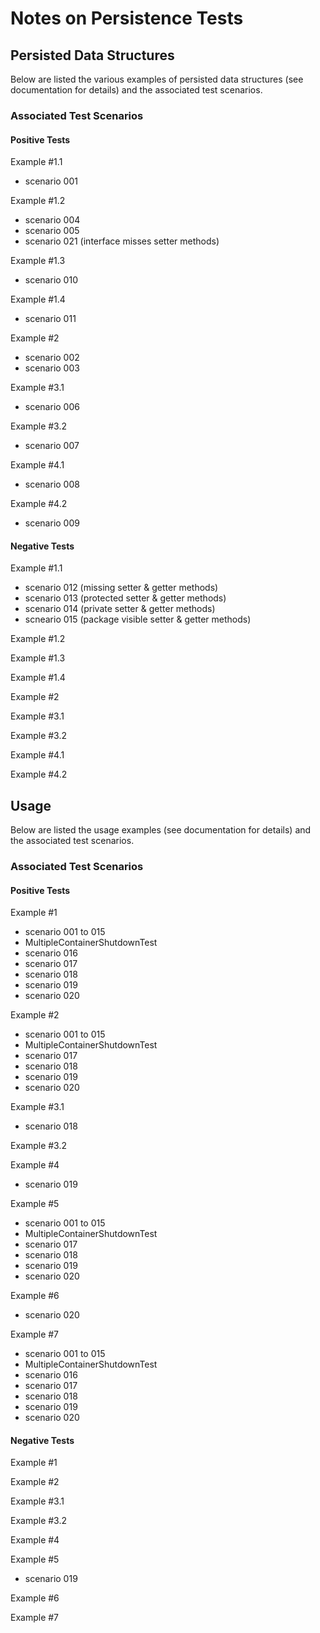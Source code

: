 
# Notes on Persistence Tests


## Persisted Data Structures

Below are listed the various examples of persisted data structures
(see documentation for details) and the associated test scenarios.

### Associated Test Scenarios

#### Positive Tests

Example #1.1
  * scenario 001

Example #1.2
  * scenario 004
  * scenario 005
  * scenario 021 (interface misses setter methods)

Example #1.3
  * scenario 010

Example #1.4
  * scenario 011

Example #2
  * scenario 002
  * scenario 003

Example #3.1
  * scenario 006

Example #3.2
  * scenario 007

Example #4.1
  * scenario 008

Example #4.2
  * scenario 009


#### Negative Tests

Example #1.1
  * scenario 012 (missing setter & getter methods)
  * scenario 013 (protected setter & getter methods)
  * scenario 014 (private setter & getter methods)
  * scneario 015 (package visible setter & getter methods)

Example #1.2

Example #1.3

Example #1.4

Example #2

Example #3.1

Example #3.2

Example #4.1

Example #4.2


## Usage

Below are listed the usage examples (see documentation for details)
and the associated test scenarios.

### Associated Test Scenarios

#### Positive Tests

Example #1
  * scenario 001 to 015
  * MultipleContainerShutdownTest
  * scenario 016
  * scenario 017
  * scenario 018
  * scenario 019
  * scenario 020

Example #2
  * scenario 001 to 015
  * MultipleContainerShutdownTest
  * scenario 017
  * scenario 018
  * scenario 019
  * scenario 020

Example #3.1
  * scenario 018

Example #3.2

Example #4
  * scenario 019

Example #5
  * scenario 001 to 015
  * MultipleContainerShutdownTest
  * scenario 017
  * scenario 018
  * scenario 019
  * scenario 020

Example #6
  * scenario 020

Example #7
  * scenario 001 to 015
  * MultipleContainerShutdownTest
  * scenario 016
  * scenario 017
  * scenario 018
  * scenario 019
  * scenario 020


#### Negative Tests

Example #1

Example #2

Example #3.1

Example #3.2

Example #4

Example #5
  * scenario 019

Example #6

Example #7
